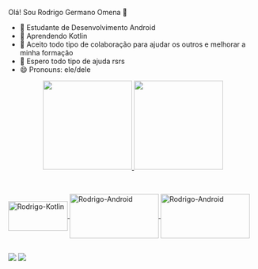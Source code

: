 Olá! Sou Rodrigo Germano Omena 👋

- 🔭 Estudante de Desenvolvimento Android
- 🌱 Aprendendo Kotlin
- 👯 Aceito todo tipo de colaboração para ajudar os outros e melhorar a minha formação
- 🤔 Espero todo tipo de ajuda rsrs
- 😄 Pronouns: ele/dele


<div align="center">
  <a href="https://github.com/Rodrigoomenar">
  <img height="180em" src="https://github-readme-stats.vercel.app/api?username=Rodrigoomenar&show_icons=true&theme=dark&include_all_commits=true&count_private=true"/>
  <img height="180em" src="https://github-readme-stats.vercel.app/api/top-langs/?username=Rodrigoomenar&layout=compact&langs_count=7&theme=dark"/>
</div>
   
  ## 
  
<div style="display: inline_block"><br>
<img align="center" alt="Rodrigo-Kotlin" height="60" width="120" src="https://cdn.jsdelivr.net/gh/devicons/devicon/icons/android/android-original-wordmark.svg">  
<img align="center" alt="Rodrigo-Android" height="90" width="180" src="https://cdn.jsdelivr.net/gh/devicons/devicon/icons/kotlin/kotlin-original-wordmark.svg">
<img align="center" alt="Rodrigo-Android" height="90" width="180" src="https://cdn.jsdelivr.net/gh/devicons/devicon/icons/gradle/gradle-plain-wordmark.svg">
</div>
  
  ##

<div>
 <a href = "mailto:rodrigoomenar@gmail.com"><img src="https://img.shields.io/badge/-Gmail-%23333?style=for-the-badge&logo=gmail&logoColor=red" target="_blank"></a>
 <a href="https://www.linkedin.com/in/rodrigo-germano-omena-488439193" target="_blank"><img src="https://img.shields.io/badge/-LinkedIn-%230077B5?style=for-the-badge&logo=linkedin&logoColor=white" target="_blank"></a> 
</div>
